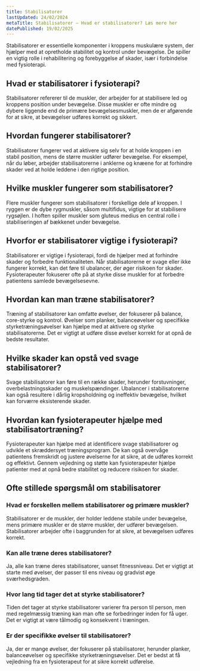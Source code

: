 ```yaml
---
title: Stabilisatorer
lastUpdated: 24/02/2024
metaTitle: Stabilisatorer – Hvad er stabilisatorer? Læs mere her
datePublished: 19/02/2025
---
```


Stabilisatorer er essentielle komponenter i kroppens muskulære system, der hjælper med at opretholde stabilitet og kontrol under bevægelse. De spiller en vigtig rolle i rehabilitering og forebyggelse af skader, især i forbindelse med fysioterapi.

## Hvad er stabilisatorer i fysioterapi?

Stabilisatorer refererer til de muskler, der arbejder for at stabilisere led og kroppens position under bevægelse. Disse muskler er ofte mindre og dybere liggende end de primære bevægelsesmuskler, men de er afgørende for at sikre, at bevægelser udføres korrekt og sikkert.

## Hvordan fungerer stabilisatorer?

Stabilisatorer fungerer ved at aktivere sig selv for at holde kroppen i en stabil position, mens de større muskler udfører bevægelse. For eksempel, når du løber, arbejder stabilisatorerne i anklerne og knæene for at forhindre skader ved at holde leddene i den rigtige position.

## Hvilke muskler fungerer som stabilisatorer?

Flere muskler fungerer som stabilisatorer i forskellige dele af kroppen. I ryggen er de dybe rygmuskler, såsom multifidus, vigtige for at stabilisere rygsøjlen. I hoften spiller muskler som gluteus medius en central rolle i stabiliseringen af bækkenet under bevægelse.

## Hvorfor er stabilisatorer vigtige i fysioterapi?

Stabilisatorer er vigtige i fysioterapi, fordi de hjælper med at forhindre skader og forbedre funktionaliteten. Når stabilisatorerne er svage eller ikke fungerer korrekt, kan det føre til ubalancer, der øger risikoen for skader. Fysioterapeuter fokuserer ofte på at styrke disse muskler for at forbedre patientens samlede bevægelsesevne.

## Hvordan kan man træne stabilisatorer?

Træning af stabilisatorer kan omfatte øvelser, der fokuserer på balance, core-styrke og kontrol. Øvelser som planker, balanceøvelser og specifikke styrketræningsøvelser kan hjælpe med at aktivere og styrke stabilisatorerne. Det er vigtigt at udføre disse øvelser korrekt for at opnå de bedste resultater.

## Hvilke skader kan opstå ved svage stabilisatorer?

Svage stabilisatorer kan føre til en række skader, herunder forstuvninger, overbelastningsskader og muskelspændinger. Ubalancer i stabilisatorerne kan også resultere i dårlig kropsholdning og ineffektiv bevægelse, hvilket kan forværre eksisterende skader.

## Hvordan kan fysioterapeuter hjælpe med stabilisatortræning?

Fysioterapeuter kan hjælpe med at identificere svage stabilisatorer og udvikle et skræddersyet træningsprogram. De kan også overvåge patientens fremskridt og justere øvelserne for at sikre, at de udføres korrekt og effektivt. Gennem vejledning og støtte kan fysioterapeuter hjælpe patienter med at opnå bedre stabilitet og reducere risikoen for skader.

## Ofte stillede spørgsmål om stabilisatorer

### Hvad er forskellen mellem stabilisatorer og primære muskler?

Stabilisatorer er de muskler, der holder leddene stabile under bevægelse, mens primære muskler er de større muskler, der udfører bevægelsen. Stabilisatorer arbejder ofte i baggrunden for at sikre, at bevægelsen udføres korrekt.

### Kan alle træne deres stabilisatorer?

Ja, alle kan træne deres stabilisatorer, uanset fitnessniveau. Det er vigtigt at starte med øvelser, der passer til ens niveau og gradvist øge sværhedsgraden.

### Hvor lang tid tager det at styrke stabilisatorer?

Tiden det tager at styrke stabilisatorer varierer fra person til person, men med regelmæssig træning kan man ofte se forbedringer inden for få uger. Det er vigtigt at være tålmodig og konsekvent i træningen.

### Er der specifikke øvelser til stabilisatorer?

Ja, der er mange øvelser, der fokuserer på stabilisatorer, herunder planker, balanceøvelser og specifikke styrketræningsøvelser. Det er bedst at få vejledning fra en fysioterapeut for at sikre korrekt udførelse.
